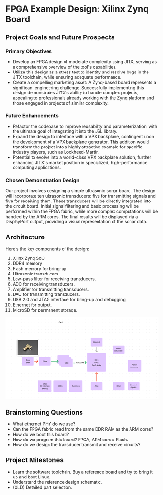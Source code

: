 # FPGA Example Design: Xilinx Zynq Board

## Project Goals and Future Prospects

### Primary Objectives

- Develop an FPGA design of moderate complexity using JITX, serving as a comprehensive overview of the tool's capabilities.
- Utilize this design as a stress test to identify and resolve bugs in the JITX toolchain, while ensuring adequate performance.
- Create a compelling marketing asset: A Zynq-based board represents a significant engineering challenge. Successfully implementing this design demonstrates JITX's ability to handle complex projects, appealing to professionals already working with the Zynq platform and those engaged in projects of similar complexity.

### Future Enhancements

- Refactor the codebase to improve reusability and parameterization, with the ultimate goal of integrating it into the JSL library.
- Expand the design to interface with a VPX backplane, contingent upon the development of a VPX backplane generator. This addition would transform the project into a highly attractive example for specific industry players, such as Lockheed-Martin.
- Potential to evolve into a world-class VPX backplane solution, further enhancing JITX's market position in specialized, high-performance computing applications.

### Chosen Demonstration Design

Our project involves designing a simple ultrasonic sonar board. The design will incorporate ten ultrasonic transducers: five for transmitting signals and five for receiving them. These transducers will be directly integrated into the circuit board. Initial signal filtering and basic processing will be performed within the FPGA fabric, while more complex computations will be handled by the ARM cores. The final results will be displayed via a DisplayPort output, providing a visual representation of the sonar data.

## Architecture #

Here's the key components of the design:

1. Xilinx Zynq SoC
2. DDR4 memory
3. Flash memory for bring-up
4. Ultrasonic transducers.
5. Low-pass filter for receiving transducers.
6. ADC for receiving transducers.
7. Amplifier for transmitting transducers.
8. DAC for transmitting transducers.
9. USB 2.0 and JTAG interface for bring-up and debugging
10. Ethernet for output.
11. MicroSD for permanent storage.

![Block diagram of the Zynq FPGA-based Design](../pics/block-diagram.png)

## Brainstorming Questions ##

- What ethernet PHY do we use?
- Can the FPGA fabric read from the same DDR RAM as the ARM cores?
- How do we boot this board?
- How do we program this board? FPGA, ARM cores, Flash.
- How do we design the transducer transmit and receive circuits?

## Project Milestones

- Learn the software toolchain. Buy a reference board and try to bring it up and boot Linux. [](learn-software-toolchain.md)
- Understand the reference design schematic. [](understand-ref-design.md)
- (OLD) Detailed part selection. [](part-selection.md)
